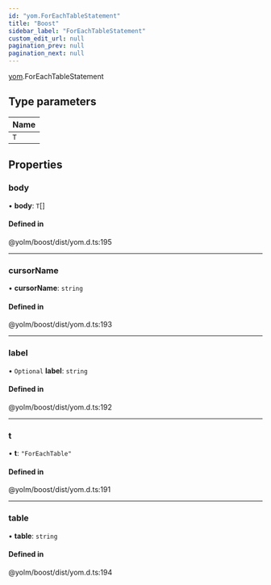```yaml
---
id: "yom.ForEachTableStatement"
title: "Boost"
sidebar_label: "ForEachTableStatement"
custom_edit_url: null
pagination_prev: null
pagination_next: null
---
```


[yom](../namespaces/yom.md).ForEachTableStatement

## Type parameters

| Name |
| :------ |
| `T` |

## Properties

### body

• **body**: `T`[]

#### Defined in

@yolm/boost/dist/yom.d.ts:195

___

### cursorName

• **cursorName**: `string`

#### Defined in

@yolm/boost/dist/yom.d.ts:193

___

### label

• `Optional` **label**: `string`

#### Defined in

@yolm/boost/dist/yom.d.ts:192

___

### t

• **t**: ``"ForEachTable"``

#### Defined in

@yolm/boost/dist/yom.d.ts:191

___

### table

• **table**: `string`

#### Defined in

@yolm/boost/dist/yom.d.ts:194
